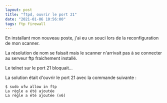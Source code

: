 ```yaml
---
layout: post
title: "ftpd, ouvrir le port 21"
date: "2021-01-06 10:56:00"
tags: ftp firewall
---
```


En installant mon nouveau poste, j'ai eu un souci lors de la reconfiguration de mon scanner.

La résolution de nom se faisait mais le scanner n'arrivait pas à se connecter au serveur ftp fraichement installé.

Le telnet sur le port 21 bloquait...

La solution était d'ouvrir le port 21 avec la commande suivante :

```text
$ sudo ufw allow in ftp
La règle a été ajoutée
La règle a été ajoutée (v6)
```
